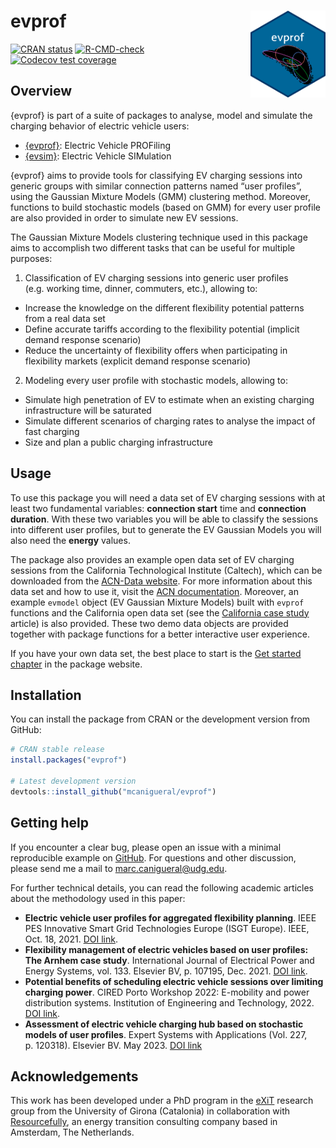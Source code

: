 
<!-- README.md is generated from README.Rmd. Please edit that file -->

# evprof <a href='https://mcanigueral.github.io/evprof/'><img src='man/figures/logo.png' align="right" height="139" /></a>

<!-- badges: start -->

[![CRAN
status](https://www.r-pkg.org/badges/version/evprof)](https://cran.r-project.org/package=evprof)
[![R-CMD-check](https://github.com/mcanigueral/evprof/actions/workflows/R-CMD-check.yaml/badge.svg)](https://github.com/mcanigueral/evprof/actions/workflows/R-CMD-check.yaml)
[![Codecov test
coverage](https://codecov.io/gh/mcanigueral/evprof/branch/master/graph/badge.svg)](https://app.codecov.io/gh/mcanigueral/evprof?branch=master)
<!-- badges: end -->

## Overview

{evprof} is part of a suite of packages to analyse, model and simulate
the charging behavior of electric vehicle users:

- [{evprof}](https://mcanigueral.github.io/evprof/): Electric Vehicle
  PROFiling
- [{evsim}](https://mcanigueral.github.io/evsim/): Electric Vehicle
  SIMulation

{evprof} aims to provide tools for classifying EV charging sessions into
generic groups with similar connection patterns named “user profiles”,
using the Gaussian Mixture Models (GMM) clustering method. Moreover,
functions to build stochastic models (based on GMM) for every user
profile are also provided in order to simulate new EV sessions.

The Gaussian Mixture Models clustering technique used in this package
aims to accomplish two different tasks that can be useful for multiple
purposes:

1.  Classification of EV charging sessions into generic user profiles
    (e.g. working time, dinner, commuters, etc.), allowing to:

- Increase the knowledge on the different flexibility potential patterns
  from a real data set
- Define accurate tariffs according to the flexibility potential
  (implicit demand response scenario)
- Reduce the uncertainty of flexibility offers when participating in
  flexibility markets (explicit demand response scenario)

2.  Modeling every user profile with stochastic models, allowing to:

- Simulate high penetration of EV to estimate when an existing charging
  infrastructure will be saturated
- Simulate different scenarios of charging rates to analyse the impact
  of fast charging
- Size and plan a public charging infrastructure

## Usage

To use this package you will need a data set of EV charging sessions
with at least two fundamental variables: **connection start** time and
**connection duration**. With these two variables you will be able to
classify the sessions into different user profiles, but to generate the
EV Gaussian Models you will also need the **energy** values.

The package also provides an example open data set of EV charging
sessions from the California Technological Institute (Caltech), which
can be downloaded from the [ACN-Data
website](https://ev.caltech.edu/dataset). For more information about
this data set and how to use it, visit the [ACN
documentation](https://acnportal.readthedocs.io/en/latest/). Moreover,
an example `evmodel` object (EV Gaussian Mixture Models) built with
`evprof` functions and the California open data set (see the [California
case
study](https://mcanigueral.github.io/evprof/articles/california.html)
article) is also provided. These two demo data objects are provided
together with package functions for a better interactive user
experience.

If you have your own data set, the best place to start is the [Get
started
chapter](https://mcanigueral.github.io/evprof/articles/evprof.html) in
the package website.

## Installation

You can install the package from CRAN or the development version from
GitHub:

``` r
# CRAN stable release
install.packages("evprof")

# Latest development version
devtools::install_github("mcanigueral/evprof")
```

## Getting help

If you encounter a clear bug, please open an issue with a minimal
reproducible example on
[GitHub](https://github.com/mcanigueral/evprof/issues). For questions
and other discussion, please send me a mail to
<marc.canigueral@udg.edu>.

For further technical details, you can read the following academic
articles about the methodology used in this paper:

- **Electric vehicle user profiles for aggregated flexibility
  planning**. IEEE PES Innovative Smart Grid Technologies Europe (ISGT
  Europe). IEEE, Oct. 18, 2021. [DOI
  link](https://doi.org/10.1109/isgteurope52324.2021.9639931).
- **Flexibility management of electric vehicles based on user profiles:
  The Arnhem case study**. International Journal of Electrical Power and
  Energy Systems, vol. 133. Elsevier BV, p. 107195, Dec. 2021. [DOI
  link](https://doi.org/10.1016/j.ijepes.2021.107195).
- **Potential benefits of scheduling electric vehicle sessions over
  limiting charging power**. CIRED Porto Workshop 2022: E-mobility and
  power distribution systems. Institution of Engineering and
  Technology, 2022. [DOI
  link](https://ieeexplore.ieee.org/abstract/document/9841653).
- **Assessment of electric vehicle charging hub based on stochastic
  models of user profiles**. Expert Systems with Applications (Vol. 227,
  p. 120318). Elsevier BV. May 2023. [DOI
  link](https://doi.org/10.1016/j.eswa.2023.120318)

## Acknowledgements

This work has been developed under a PhD program in the
[eXiT](https://exit.udg.edu) research group from the University of
Girona (Catalonia) in collaboration with
[Resourcefully](https://resourcefully.nl/), an energy transition
consulting company based in Amsterdam, The Netherlands.
